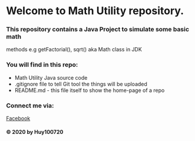 # Welcome to Math Utility repository.
### This repository contains a Java Project to simulate some basic math
methods e.g getFactorial(), sqrt() aka Math class in JDK

### You will find in this repo:
* Math Utility Java source code
* .gitignore file to tell Git tool the things will be uploaded
* README.md - this file itself to show the home-page of a repo

### Connect me via:
[Facebook](https://www.facebook.com/giahuy100720)
 
#### © 2020 by Huy100720
